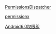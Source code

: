 [PermissionsDispatcher ](https://github.com/permissions-dispatcher/PermissionsDispatcher)


[permissionx](https://codechina.csdn.net/mirrors/guolindev/permissionx?utm_source=csdn_github_accelerator)


[Android6.0权限组](https://blog.csdn.net/u013277740/article/details/51647791)